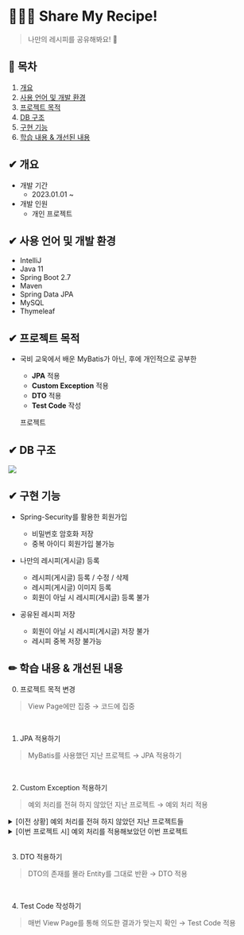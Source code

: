 # 🧑🏻‍🍳 Share My Recipe!

> 나만의 레시피를 공유해봐요! 🥗


## 📌 목차
1. [개요](#✔-개요)
2. [사용 언어 및 개발 환경](#✔-사용-언어-및-개발-환경)
3. [프로젝트 목적](#✔-프로젝트-목적)
4. [DB 구조](#✔-db-구조)
5. [구현 기능](#✔-구현-기능)
6. [학습 내용 & 개선된 내용](#✏-학습-내용-&-개선된-내용)



## ✔ 개요
* 개발 기간
  * 2023.01.01 ~
* 개발 인원
  * 개인 프로젝트


## ✔ 사용 언어 및 개발 환경
- IntelliJ
- Java 11
- Spring Boot 2.7
- Maven
- Spring Data JPA
- MySQL
- Thymeleaf


## ✔ 프로젝트 목적
* 국비 교욱에서 배운 MyBatis가 아닌, 후에 개인적으로 공부한 
  * **JPA** 적용
  * **Custom Exception** 적용
  * **DTO** 적용
  * **Test Code** 작성
  
  프로젝트

## ✔ DB 구조
![](https://s3.us-west-2.amazonaws.com/secure.notion-static.com/fabfbe87-79bc-4ba8-8906-2b569277681f/Untitled.png?X-Amz-Algorithm=AWS4-HMAC-SHA256&X-Amz-Content-Sha256=UNSIGNED-PAYLOAD&X-Amz-Credential=AKIAT73L2G45EIPT3X45%2F20230130%2Fus-west-2%2Fs3%2Faws4_request&X-Amz-Date=20230130T042206Z&X-Amz-Expires=86400&X-Amz-Signature=3c801411256bf5de2d5a1e7c6221c597c5cf9b50ec59851446d241c3d99b0af7&X-Amz-SignedHeaders=host&response-content-disposition=filename%3D%22Untitled.png%22&x-id=GetObject)



## ✔ 구현 기능
* Spring-Security를 활용한 회원가입
  * 비밀번호 암호화 저장
  * 중복 아이디 회원가입 불가능


* 나만의 레시피(게시글) 등록
    * 레시피(게시글) 등록 / 수정 / 삭제
    * 레시피(게시글) 이미지 등록
    * 회원이 아닐 시 레시피(게시글) 등록 불가


* 공유된 레시피 저장
  * 회원이 아닐 시 레시피(게시글) 저장 불가
  * 레시피 중복 저장 불가능


## ✏ 학습 내용 & 개선된 내용
0. 프로젝트 목적 변경
> View Page에만 집중 → 코드에 집중

<br>

1. JPA 적용하기
> MyBatis를 사용했던 지난 프로젝트 → JPA 적용하기

<br>

2. Custom Exception 적용하기
> 예외 처리를 전혀 하지 않았던 지난 프로젝트 → 예외 처리 적용
<details>
<summary>[이전 상황] 예외 처리를 전혀 하지 않았던 지난 프로젝트들</summary>
<div markdown="1">

  * Ex) 마이페이지에 게시물 저장 시, 중복 저장 처리
```java
// 마이페이지 게시물 저장
@ResponseBody
@RequestMapping("/insert_video")
public String insertVideo(@RequestParam HashMap<String, Object> param, HttpSession session) {
	String result = null;
	String memId = (String)session.getAttribute("sid");
	
	param.put("memId", memId);

	// 저장하려는 게시물이 마이페이지에 있는지 갯수를 체크한다.
	int count = videoService.checkVideo(Integer.parseInt((String)param.get("videoNo")), memId);
	if(count == 0) { // 만약 게시물이 없다면 (마이페이지 게시물 0개)
		videoService.insertVideo(param);
		result = "0";
	}
	else { // 만약 게시물이 있다면, 의미없는 숫자(result = 1) 반환
		result = "1";
	}
	
	return result;
}
```
</div>
</details>

<details>
<summary>[이번 프로젝트 시] 예외 처리를 적용해보았던 이번 프로젝트</summary>
<div markdown="1">

* Ex) 마이페이지에 게시물 저장 시, 중복 저장 처리 : 마이페이지 컨트롤러
```java
try {
    cartRecipeId = cartService.addCart(cartRecipeDto, email);
} catch (AppException e) { // 만들어놓은 AppException으로 예외처리를 한다.
    model.addAttribute("errorMessage", e.getMessage()); // 예외처리 메세지를 마이페이지 view에 전달
    return new ResponseEntity<String>(e.getMessage(), HttpStatus.BAD_REQUEST);
}
```

* Service
```java
CartRecipe savedCartRecipe = cartRecipeRepository.findByCartIdAndRecipeId(cart.getId(), recipe.getId());

// 레시피 중복 저장
if(savedCartRecipe != null) { // 마이페이지에 게시물이 저장되어 있다면 
	// AppException의 CART_RECIPE_DUPLICATED로 예외처리를 한다.
  throw new AppException(ErrorCode.CART_RECIPE_DUPLICATED, recipe.getRecipeName() + "은 이미 저장되어있습니다.");
}

CartRecipe cartRecipe = CartRecipe.createCartRecipe(cart, recipe);
cartRecipeRepository.save(cartRecipe);
```
</div>
</details>

<br>

3. DTO 적용하기
> DTO의 존재를 몰라 Entity를 그대로 반환 → DTO 적용

<br>

4. Test Code 작성하기
> 매번 View Page를 통해 의도한 결과가 맞는지 확인 → Test Code 적용






